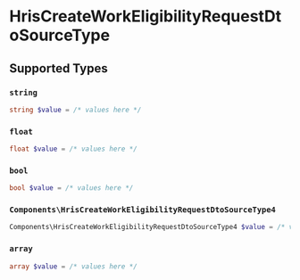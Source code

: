 # HrisCreateWorkEligibilityRequestDtoSourceType


## Supported Types

### `string`

```php
string $value = /* values here */
```

### `float`

```php
float $value = /* values here */
```

### `bool`

```php
bool $value = /* values here */
```

### `Components\HrisCreateWorkEligibilityRequestDtoSourceType4`

```php
Components\HrisCreateWorkEligibilityRequestDtoSourceType4 $value = /* values here */
```

### `array`

```php
array $value = /* values here */
```

